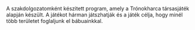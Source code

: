 A szakdolgozatomként készitett program, amely a Trónokharca társasjáték alapján készült. A játékot hárman játszhatják és a játék célja, hogy minél több területet foglaljunk el bábuainkkal.
